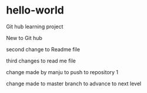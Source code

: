 # hello-world
Git hub learning project

New to Git hub 

second change to Readme file

third changes to read me file

change made by manju to push to repository 1

change made to master branch to advance to next level
